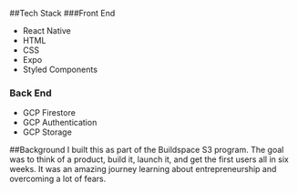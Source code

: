 ##Tech Stack
###Front End
 * React Native
 * HTML
 * CSS
 * Expo
 * Styled Components
### Back End 
 * GCP Firestore
 * GCP Authentication
 * GCP Storage

##Background
I built this as part of the Buildspace S3 program. The goal was to think of a product, build it, launch it, and get the first users all in six weeks. 
It was an amazing journey learning about entrepreneurship and overcoming a lot of fears. 
